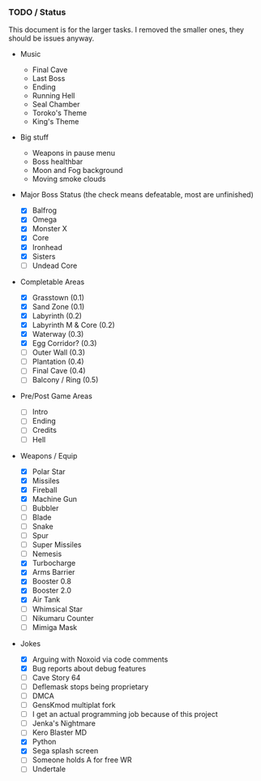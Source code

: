 ### TODO / Status
This document is for the larger tasks. I removed the smaller ones, they should be issues anyway.

- Music
  - Final Cave
  - Last Boss
  - Ending
  - Running Hell
  - Seal Chamber
  - Toroko's Theme
  - King's Theme

- Big stuff
  - Weapons in pause menu
  - Boss healthbar
  - Moon and Fog background
  - Moving smoke clouds

- Major Boss Status (the check means defeatable, most are unfinished)
  - [x] Balfrog
  - [x] Omega
  - [x] Monster X
  - [x] Core
  - [x] Ironhead
  - [x] Sisters
  - [ ] Undead Core
  
- Completable Areas
  - [x] Grasstown (0.1)
  - [x] Sand Zone (0.1)
  - [x] Labyrinth (0.2)
  - [x] Labyrinth M & Core (0.2)
  - [x] Waterway (0.3)
  - [x] Egg Corridor? (0.3)
  - [ ] Outer Wall (0.3)
  - [ ] Plantation (0.4)
  - [ ] Final Cave (0.4)
  - [ ] Balcony / Ring (0.5)
  
- Pre/Post Game Areas
  - [ ] Intro
  - [ ] Ending
  - [ ] Credits
  - [ ] Hell

- Weapons / Equip
  - [x] Polar Star
  - [x] Missiles
  - [x] Fireball
  - [x] Machine Gun
  - [ ] Bubbler
  - [ ] Blade
  - [ ] Snake
  - [ ] Spur
  - [ ] Super Missiles
  - [ ] Nemesis
  - [x] Turbocharge
  - [x] Arms Barrier
  - [x] Booster 0.8
  - [x] Booster 2.0
  - [x] Air Tank
  - [ ] Whimsical Star
  - [ ] Nikumaru Counter
  - [ ] Mimiga Mask

- Jokes
  - [x] Arguing with Noxoid via code comments
  - [x] Bug reports about debug features
  - [ ] Cave Story 64
  - [ ] Deflemask stops being proprietary
  - [ ] DMCA
  - [ ] GensKmod multiplat fork
  - [ ] I get an actual programming job because of this project
  - [ ] Jenka's Nightmare
  - [ ] Kero Blaster MD
  - [x] Python
  - [x] Sega splash screen
  - [ ] Someone holds A for free WR
  - [ ] Undertale
